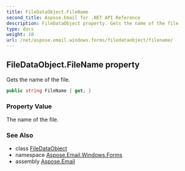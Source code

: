 ```yaml
---
title: FileDataObject.FileName
second_title: Aspose.Email for .NET API Reference
description: FileDataObject property. Gets the name of the file
type: docs
weight: 10
url: /net/aspose.email.windows.forms/filedataobject/filename/
---
```

## FileDataObject.FileName property

Gets the name of the file.

```csharp
public string FileName { get; }
```

### Property Value

The name of the file.

### See Also

* class [FileDataObject](../)
* namespace [Aspose.Email.Windows.Forms](../../filedataobject/)
* assembly [Aspose.Email](../../../)


